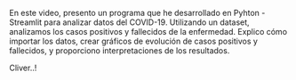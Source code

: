 En este video, presento un programa que he desarrollado en Pyhton -
Streamlit para analizar datos del COVID-19. Utilizando un dataset, 
analizamos los casos positivos y fallecidos de la enfermedad.
Explico cómo importar los datos, crear gráficos de evolución de casos
positivos y fallecidos, y proporciono interpretaciones de los resultados.

Cliver..!
